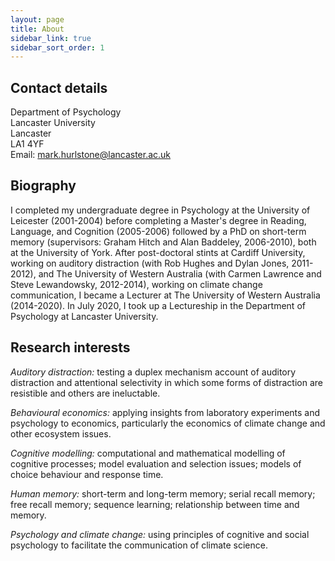 ```yaml
---
layout: page
title: About
sidebar_link: true
sidebar_sort_order: 1
---
```


<!-- Global site tag (gtag.js) - Google Analytics -->
<script async src="https://www.googletagmanager.com/gtag/js?id=UA-127807240-1"></script>
<script>
  window.dataLayer = window.dataLayer || [];
  function gtag(){dataLayer.push(arguments);}
  gtag('js', new Date());

  gtag('config', 'UA-127807240-1');
</script>

<!-- <img class="right" src="{{ site.baseurl }}public/mark.jpg"alt="" title="Mark Hurlstone"> -->

## Contact details

Department of Psychology <br>
Lancaster University <br>
Lancaster <br>
LA1 4YF <br>
Email: <a href="mailto:mark.hurlstone@lancaster.ac.uk">mark.hurlstone@lancaster.ac.uk</a>

## Biography      

I completed my undergraduate degree in Psychology at the University of Leicester (2001-2004) before completing a Master's degree in Reading, Language, and Cognition (2005-2006) followed by a PhD on short-term memory (supervisors: Graham Hitch and Alan Baddeley, 2006-2010), both at the University of York. After post-doctoral stints at Cardiff University, working on auditory distraction (with Rob Hughes and Dylan Jones, 2011-2012), and The University of Western Australia (with Carmen Lawrence and Steve Lewandowsky, 2012-2014), working on climate change communication, I became a Lecturer at The University of Western Australia (2014-2020). In July 2020, I took up a Lectureship in the Department of Psychology at Lancaster University.

## Research interests

*Auditory distraction:* testing a duplex mechanism account of auditory distraction and attentional selectivity in which some forms of distraction are resistible and others are ineluctable.

*Behavioural economics:* applying insights from laboratory experiments and psychology to economics, particularly the economics of climate change and other ecosystem issues.

*Cognitive modelling:* computational and mathematical modelling of cognitive processes; model evaluation and selection issues; models of choice behaviour and response time.

*Human memory:* short-term and long-term memory; serial recall memory; free recall memory; sequence learning; relationship between time and memory.

*Psychology and climate change:* using principles of cognitive and social psychology to facilitate the communication of climate science.